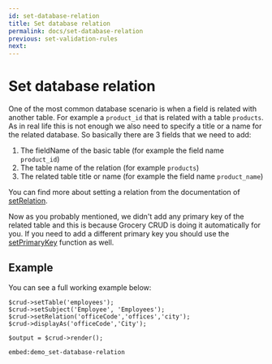 ```yaml
---
id: set-database-relation
title: Set database relation
permalink: docs/set-database-relation
previous: set-validation-rules
next: 
---
```


# Set database relation

One of the most common database scenario is when a field is related with another table. For example a <code>product_id</code> that is related with a table <code>products</code>. As in real life this is not enough we also need to specify a title or a name for the related database. So basically there are 3 fields that we need to add:


<ol>
	<li>The fieldName of the basic table (for example the field name <code>product_id</code>)</li>
	<li>The table name of the relation (for example <code>products</code>)</li>
	<li>The related table title or name (for example the field name <code>product_name</code>)</li>
</ol>

You can find more about setting a relation from the documentation of <a href="https://www.grocerycrud.com/enterprise/api-and-function-list/setRelation">setRelation</a>.

Now as you probably mentioned, we didn't add any primary key of the related table and this is because Grocery CRUD is doing it automatically for you. If you need to add a different primary key you should use the <a href="/enterprise/api-and-function-list/setPrimaryKey">setPrimaryKey</a> function as well. 

## Example

You can see a full working example below:
<pre><code class="language-php">$crud->setTable('employees');
$crud->setSubject('Employee', 'Employees');
$crud->setRelation('officeCode','offices','city');
$crud->displayAs('officeCode','City');

$output = $crud->render();</code></pre>

`embed:demo_set-database-relation`